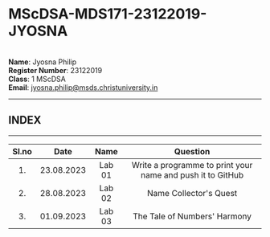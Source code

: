 # MScDSA-MDS171-23122019-JYOSNA
<br>**Name**: Jyosna Philip 
<br> **Register Number**: 23122019  
**Class**: 1 MScDSA  
**Email**: jyosna.philip@msds.christuniversity.in

***
  ## INDEX
***
  |**Sl.no** | **Date** |**Name**  |**Question**|
  |:----------:|:----------:|:----------:|:-----:|
  |1.|23.08.2023|Lab 01| Write a programme to print your name and push it to GitHub|
  |2.|28.08.2023|Lab 02| Name Collector's Quest|
  |3.|01.09.2023|Lab 03|  The Tale of Numbers' Harmony|




